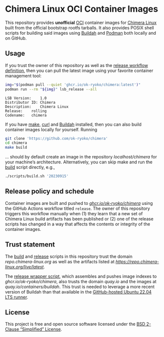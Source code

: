 # Chimera Linux OCI Container Images

This repository provides **unofficial** [OCI] container images for [Chimera Linux] built from the official bootstrap rootfs tarballs. It also provides POSIX shell scripts for building said images using [Buildah] and [Podman] both locally and on GitHub.

## Usage

If you trust the owner of this repository as well as the [release workflow definition], then you can pull the latest image using your favorite container management tool:

```sh
img="$(podman pull --quiet 'ghcr.io/ok-ryoko/chimera:latest')"
podman run --rm "${img}" lsb_release --all
```

```
LSB Version:	1.0
Distributor ID:	Chimera
Description:	Chimera Linux
Release:	rolling
Codename:	chimera
```

If you have [make], [curl] and [Buildah] installed, then you can also build container images locally for yourself. Running

```sh
git clone 'https://github.com/ok-ryoko/chimera'
cd chimera
make build
```

… should by default create an image in the repository *localhost/chimera* for your machine’s architecture. Alternatively, you can skip make and run the [build] script directly, e.g.,

```sh
./scripts/build.sh '20230915'
```

## Release policy and schedule

Container images are built and pushed to *[ghcr.io/ok-ryoko/chimera]* using the GitHub Actions workflow titled `release`. The owner of this repository triggers this workflow manually when (1) they learn that a new set of Chimera Linux build artifacts has been published or (2) one of the release scripts has changed in a way that affects the contents or integrity of the container images.

## Trust statement

The [build] and [release] scripts in this repository trust the domain *repo.chimera-linux.org* as well as the artifacts listed at *https://repo.chimera-linux.org/live/latest*.

The [release wrapper script], which assembles and pushes image indexes to *ghcr.io/ok-ryoko/chimera*, also trusts the domain *quay.io* and the images at *quay.io/containers/buildah*. This trust is needed to leverage a more recent version of Buildah than that available in the [GitHub-hosted Ubuntu 22.04 LTS runner].

## License

This project is free and open source software licensed under the [BSD 2-Clause “Simplified” License][license].

[build]: ./scripts/build.sh
[Buildah]: https://buildah.io/
[Chimera Linux]: https://chimera-linux.org/
[curl]: https://curl.se/
[ghcr.io/ok-ryoko/chimera]: https://github.com/ok-ryoko/chimera/pkgs/container/chimera
[GitHub-hosted Ubuntu 22.04 LTS runner]: https://github.com/actions/runner-images/blob/main/images/linux/Ubuntu2204-Readme.md
[license]: ./LICENSE
[make]: https://pubs.opengroup.org/onlinepubs/9699919799/utilities/make.html
[OCI]: https://opencontainers.org/
[Podman]: https://podman.io/
[release workflow definition]: ./.github/workflows/release.yml
[release wrapper script]: ./scripts/release_wrapper.sh
[release]: ./scripts/release.sh
